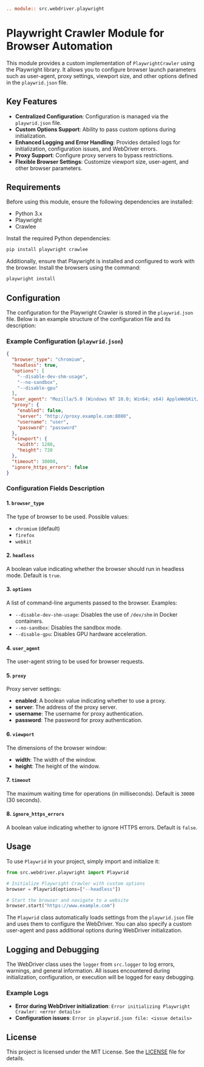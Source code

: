 ```rst
.. module:: src.webdriver.playwright
```
# Playwright Crawler Module for Browser Automation

This module provides a custom implementation of `PlaywrightCrawler` using the Playwright library. It allows you to configure browser launch parameters such as user-agent, proxy settings, viewport size, and other options defined in the `playwrid.json` file.

## Key Features

- **Centralized Configuration**: Configuration is managed via the `playwrid.json` file.
- **Custom Options Support**: Ability to pass custom options during initialization.
- **Enhanced Logging and Error Handling**: Provides detailed logs for initialization, configuration issues, and WebDriver errors.
- **Proxy Support**: Configure proxy servers to bypass restrictions.
- **Flexible Browser Settings**: Customize viewport size, user-agent, and other browser parameters.

## Requirements

Before using this module, ensure the following dependencies are installed:

- Python 3.x
- Playwright
- Crawlee

Install the required Python dependencies:

```bash
pip install playwright crawlee
```

Additionally, ensure that Playwright is installed and configured to work with the browser. Install the browsers using the command:

```bash
playwright install
```

## Configuration

The configuration for the Playwright Crawler is stored in the `playwrid.json` file. Below is an example structure of the configuration file and its description:

### Example Configuration (`playwrid.json`)

```json
{
  "browser_type": "chromium",
  "headless": true,
  "options": [
    "--disable-dev-shm-usage",
    "--no-sandbox",
    "--disable-gpu"
  ],
  "user_agent": "Mozilla/5.0 (Windows NT 10.0; Win64; x64) AppleWebKit/537.36 (KHTML, like Gecko) Chrome/96.0.4664.110 Safari/537.36",
  "proxy": {
    "enabled": false,
    "server": "http://proxy.example.com:8080",
    "username": "user",
    "password": "password"
  },
  "viewport": {
    "width": 1280,
    "height": 720
  },
  "timeout": 30000,
  "ignore_https_errors": false
}
```

### Configuration Fields Description

#### 1. `browser_type`
The type of browser to be used. Possible values:
- `chromium` (default)
- `firefox`
- `webkit`

#### 2. `headless`
A boolean value indicating whether the browser should run in headless mode. Default is `true`.

#### 3. `options`
A list of command-line arguments passed to the browser. Examples:
- `--disable-dev-shm-usage`: Disables the use of `/dev/shm` in Docker containers.
- `--no-sandbox`: Disables the sandbox mode.
- `--disable-gpu`: Disables GPU hardware acceleration.

#### 4. `user_agent`
The user-agent string to be used for browser requests.

#### 5. `proxy`
Proxy server settings:
- **enabled**: A boolean value indicating whether to use a proxy.
- **server**: The address of the proxy server.
- **username**: The username for proxy authentication.
- **password**: The password for proxy authentication.

#### 6. `viewport`
The dimensions of the browser window:
- **width**: The width of the window.
- **height**: The height of the window.

#### 7. `timeout`
The maximum waiting time for operations (in milliseconds). Default is `30000` (30 seconds).

#### 8. `ignore_https_errors`
A boolean value indicating whether to ignore HTTPS errors. Default is `false`.

## Usage

To use `Playwrid` in your project, simply import and initialize it:

```python
from src.webdriver.playwright import Playwrid

# Initialize Playwright Crawler with custom options
browser = Playwrid(options=["--headless"])

# Start the browser and navigate to a website
browser.start("https://www.example.com")
```

The `Playwrid` class automatically loads settings from the `playwrid.json` file and uses them to configure the WebDriver. You can also specify a custom user-agent and pass additional options during WebDriver initialization.

## Logging and Debugging

The WebDriver class uses the `logger` from `src.logger` to log errors, warnings, and general information. All issues encountered during initialization, configuration, or execution will be logged for easy debugging.

### Example Logs

- **Error during WebDriver initialization**: `Error initializing Playwright Crawler: <error details>`
- **Configuration issues**: `Error in playwrid.json file: <issue details>`

## License

This project is licensed under the MIT License. See the [LICENSE](../../LICENSE) file for details.
